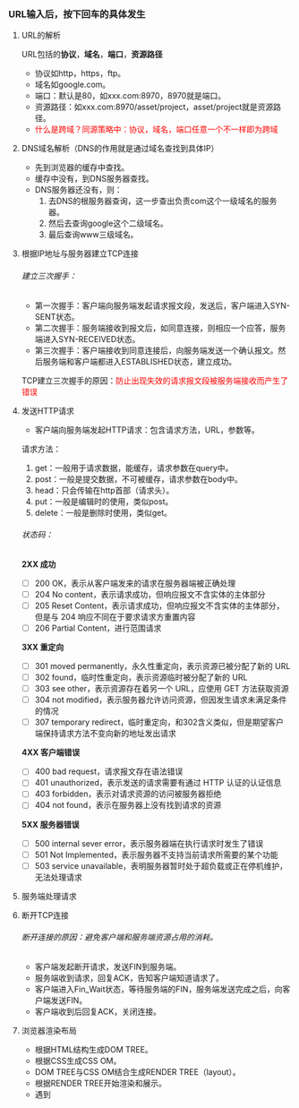 ### URL输入后，按下回车的具体发生

1. URL的解析

   URL包括的**协议**，**域名**，**端口**，**资源路径**

   - 协议如http，https，ftp。
   - 域名如google.com。
   - 端口：默认是80，如xxx.com:8970，8970就是端口。
   - 资源路径：如xxx.com:8970/asset/project，asset/project就是资源路径。
   - <font color=#FF0000>什么是跨域？同源策略中：协议，域名，端口任意一个不一样即为跨域</font>

2. DNS域名解析（DNS的作用就是通过域名查找到具体IP）

   - 先到浏览器的缓存中查找。
   - 缓存中没有，到DNS服务器查找。
   - DNS服务器还没有，则：
     1. 去DNS的根服务器查询，这一步查出负责com这个一级域名的服务器。
     2. 然后去查询google这个二级域名。
     3. 最后查询www三级域名。

3. 根据IP地址与服务器建立TCP连接

   ###### 建立三次握手：

   - 第一次握手：客户端向服务端发起请求报文段，发送后，客户端进入SYN-SENT状态。
   - 第二次握手：服务端接收到报文后，如同意连接，则相应一个应答，服务端进入SYN-RECEIVED状态。
   - 第三次握手：客户端接收到同意连接后，向服务端发送一个确认报文。然后服务端和客户端都进入ESTABLISHED状态，建立成功。

   TCP建立三次握手的原因：<font color=red>防止出现失效的请求报文段被服务端接收而产生了错误</font>

4. 发送HTTP请求

   - 客户端向服务端发起HTTP请求：包含请求方法，URL，参数等。

   请求方法：

   1. get：一般用于请求数据，能缓存，请求参数在query中。
   2. post：一般是提交数据，不可被缓存，请求参数在body中。
   3. head：只会传输在http首部（请求头）。
   4. put：一般是编辑时的使用，类似post。
   5. delete：一般是删除时使用，类似get。

   ###### 状态码：

   **2XX 成功**

   - [ ] 200 OK，表示从客户端发来的请求在服务器端被正确处理
   - [ ] 204 No content，表示请求成功，但响应报文不含实体的主体部分
   - [ ] 205 Reset Content，表示请求成功，但响应报文不含实体的主体部分，但是与 204 响应不同在于要求请求方重置内容
   - [ ] 206 Partial Content，进行范围请求

   **3XX 重定向**

   - [ ] 301 moved permanently，永久性重定向，表示资源已被分配了新的 URL
   - [ ] 302 found，临时性重定向，表示资源临时被分配了新的 URL
   - [ ] 303 see other，表示资源存在着另一个 URL，应使用 GET 方法获取资源
   - [ ] 304 not modified，表示服务器允许访问资源，但因发生请求未满足条件的情况
   - [ ] 307 temporary redirect，临时重定向，和302含义类似，但是期望客户端保持请求方法不变向新的地址发出请求

   **4XX 客户端错误**

   - [ ] 400 bad request，请求报文存在语法错误
   - [ ] 401 unauthorized，表示发送的请求需要有通过 HTTP 认证的认证信息
   - [ ] 403 forbidden，表示对请求资源的访问被服务器拒绝
   - [ ] 404 not found，表示在服务器上没有找到请求的资源

   **5XX 服务器错误**

   - [ ] 500 internal sever error，表示服务器端在执行请求时发生了错误
   - [ ] 501 Not Implemented，表示服务器不支持当前请求所需要的某个功能
   - [ ] 503 service unavailable，表明服务器暂时处于超负载或正在停机维护，无法处理请求

5. 服务端处理请求

6. 断开TCP连接

   ###### 断开连接的原因：避免客户端和服务端资源占用的消耗。

   - 客户端发起断开请求，发送FIN到服务端。
   - 服务端收到请求，回复ACK，告知客户端知道请求了。
   - 客户端进入Fin_Wait状态，等待服务端的FIN，服务端发送完成之后，向客户端发送FIN。
   - 客户端收到后回复ACK，关闭连接。

7. 浏览器渲染布局

   - 根据HTML结构生成DOM TREE。
   - 根据CSS生成CSS OM。
   - DOM TREE与CSS OM结合生成RENDER TREE（layout）。
   - 根据RENDER TREE开始渲染和展示。
   - 遇到<script>标签，阻塞渲染（js会改变dom结构）,进行重排，重绘。（我们在首页会把js文件放在最下面的原因，但是可以给script标签加上**defer**属性，那么放在任何位置都可以保证js文件最后执行。）

   

   ###### 重绘（Repaint）

   - 节点需要改变而不影响布局，比如color。

   ###### 回流（Reflow） 也就是 **重排**

   - 布局或者属性发生变化。

   **关系：回流必然重绘，重绘不一定回流。回流的成本比重绘高的多，改变父节点的子节点很肯能导致父节点的一系列回流。**

   

   ###### 常用减少重绘或回流的方法：

   - 使用 `visibility` 替换 `display: none` ，因为前者只会引起重绘，后者会引发回流（改变了布局）
   - 不使用table布局，table的一个小改动会导致回流。
   - CSS3动画效果表现的越快，回流次数越多。

   

   

   

   

   

   

   

   

   

   

   

   

   

   

   

   

   

   
